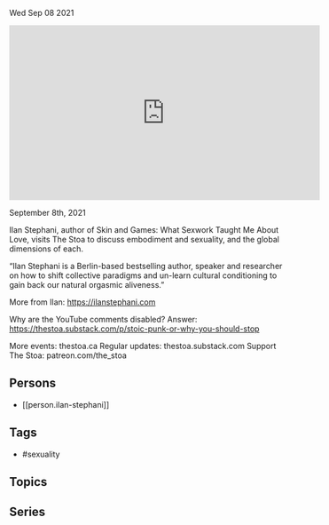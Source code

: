 



Wed Sep 08 2021

<iframe width="560" height="315" src="https://www.youtube.com/embed/5Qt2MInsFqU" title="Embodied Sexuality w/ Ilan Stephani" frameborder="0" allow="accelerometer; autoplay; clipboard-write; encrypted-media; gyroscope; picture-in-picture" allowfullscreen ></iframe>

September 8th, 2021

Ilan Stephani, author of Skin and Games: What Sexwork Taught Me About Love, visits The Stoa to discuss embodiment and sexuality, and the global dimensions of each.

“Ilan Stephani is a Berlin-based bestselling author, speaker and researcher on how to shift collective paradigms and un-learn cultural conditioning to gain back our natural orgasmic aliveness.”

More from Ilan: https://ilanstephani.com

Why are the YouTube comments disabled? Answer: https://thestoa.substack.com/p/stoic-punk-or-why-you-should-stop

More events: thestoa.ca 
Regular updates: thestoa.substack.com 
Support The Stoa: patreon.com/the_stoa

## Persons

- [[person.ilan-stephani]]

## Tags

- #sexuality

## Topics



## Series



